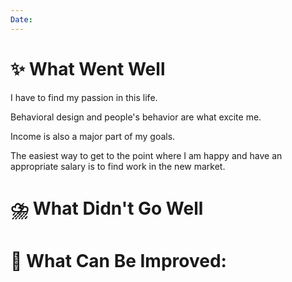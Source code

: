 ```yaml
---
Date:
---
```



# **✨ What Went Well**

I have to find my passion in this life.

Behavioral design and people's behavior are what excite me.

Income is also a major part of my goals. 

The easiest way to get to the point where I am happy and have an appropriate salary is to find work in the new market. 


#  **⛈️ What Didn't Go Well**





# **💫 What Can Be Improved**:


